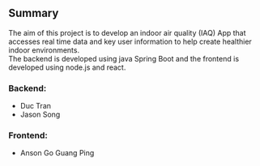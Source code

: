 ## Summary
The aim of this project is to develop an indoor air quality (IAQ) App that accesses real time data and key user information to help create healthier indoor environments.  
The backend is developed using java Spring Boot and the frontend is developed using node.js and react.  

### Backend:
* Duc Tran
* Jason Song  

### Frontend:
* Anson Go Guang Ping
